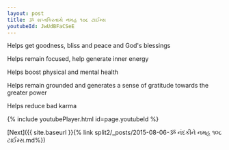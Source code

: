 ```yaml
---
layout: post
title: ૐ સપ્તકિરતાયે નમહ ૧૦૮ ટાઈમ્સ
youtubeId: JwUdBFaCSeE
---
```

 
 
Helps get goodness, bliss and peace and God's blessings
 
Helps remain focused, help generate inner energy 
 
Helps boost physical and mental health 
 
Helps remain grounded and generates a sense of gratitude towards the greater power 
 
Helps reduce bad karma
 
 
 
 


{% include youtubePlayer.html id=page.youtubeId %}
 
[Next]({{ site.baseurl }}{% link  split2/_posts/2015-08-06-ૐ નંદકીને નમહ ૧૦૮ ટાઈમ્સ.md%})
 
